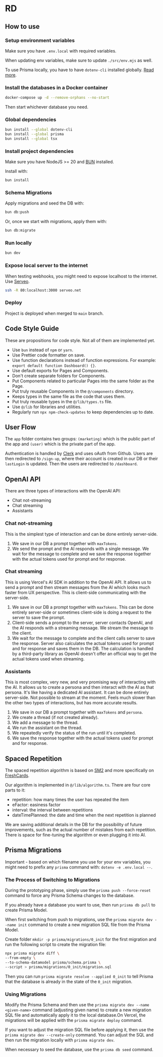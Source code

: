 # RD

## How to use

### Setup environment variables

Make sure you have `.env.local` with required variables.

When updating env variables, make sure to update `./src/env.mjs` as well.

To use Prisma locally, you have to have `dotenv-cli` installed globally. [Read more](https://www.prisma.io/docs/guides/development-environment/environment-variables/managing-env-files-and-setting-variables#using-dotenv-cli-via-command-line).

### Install the databases in a Docker container

```bash
docker-compose up -d --remove-orphans --no-start
```

Then start whichever database you need.

### Global dependencies

```bash
bun install --global dotenv-cli
bun install --global prisma
bun install --global tsx
```

### Install project dependencies

Make sure you have NodeJS >= 20 and [BUN](https://bun.sh/) installed.

Install with:

```bash
bun install
```

### Schema Migrations

Apply migrations and seed the DB with:

```bash
bun db:push
```

Or, once we start with migrations, apply them with:

```bash
bun db:migrate
```

### Run locally

```bash
bun dev
```

### Expose local server to the internet

When testing webhooks, you might need to expose localhost to the internet. Use [Serveo](https://serveo.net/).

```bash
ssh -R 80:localhost:3000 serveo.net
```

### Deploy

Project is deployed when merged to `main` branch.

## Code Style Guide

These are propositions for code style. Not all of them are implemented yet.

- Use `bun` instead of `npm` or `yarn`.
- Use Prettier code formatter on save.
- Use function declarations instead of function expressions. For example: `export default function Dashboard() {}`.
- Use default exports for Pages and Components.
- Don't create separate folders for Components.
- Put Components related to particular Pages into the same folder as the Page.
- Put truly reusable Components in the `@/components` directory.
- Keeps types in the same file as the code that uses them.
- Put truly reusable types in the `@/lib/types.ts` file.
- Use `@/lib` for libraries and utilities.
- Regularly run `npx npm-check-updates` to keep dependencies up to date.

## User Flow

The `app` folder contains two groups: `(marketing)` which is the public part of the app and `(user)` which is the private part of the app.

Authentication is handled by [Clerk](https://clerk.com/) and uses oAuth from Github. Users are then redirected to `/sign-up`, where their account is created in our DB or their `lastLogin` is updated. Then the users are redirected to `/dashboard`.

## OpenAI API

There are three types of interactions with the OpenAI API:

- Chat not-streaming
- Chat streaming
- Assistants

### Chat not-streaming

This is the simplest type of interaction and can be done entirely server-side.

1. We save in our DB a prompt together with `maxTokens`.
2. We send the prompt and the AI responds with a single message. We wait for the message to complete and we save the response together with the actual tokens used for prompt and for response.

### Chat streaming

This is using Vercel's AI SDK in addition to the OpenAI API. It allows us to send a prompt and then stream messages from the AI which looks much faster from UX perspective.
This is client-side communicating with the server-side.

1. We save in our DB a prompt together with `maxTokens`. This can be done entirely server-side or sometimes client-side is doing a request to the server to save the prompt.
2. Client-side sends a prompt to the server, server contacts OpenAI, and the AI responds with a streaming message. We stream the message to the client.
3. We wait for the message to complete and the client calls server to save the response. Server also calculates the actual tokens used for prompt and for response and saves them in the DB. The calculation is handled by a third-party library as OpenAI doesn't offer an official way to get the actual tokens used when streaming.

### Assistants

This is most complex, very new, and very promising way of interacting with the AI. It allows us to create a persona and then interact with the AI as that persona. It's like having a dedicated AI assistant.
It can be done entirely server-side. Not possible to stream at the moment. Feels much slower than the other two types of interactions, but has more accurate results.

1. We save in our DB a prompt together with `maxTokens` and `persona`.
2. We create a thread (if not created already).
3. We add a message to the thread.
4. We run the assistant on the thread.
5. We repeatedly verify the status of the run until it's completed.
6. We save the response together with the actual tokens used for prompt and for response.

## Spaced Repetition

The spaced repetition algorithm is based on [SM2](https://www.supermemo.com/en/blog/application-of-a-computer-to-improve-the-results-obtained-in-working-with-the-supermemo-method) and more specifically on [FreshCards](https://freshcardsapp.com/srs/write-your-own-algorithm.html).

Our algorithm is implemented in `@/lib/algorithm.ts`. There are four core parts to it:

- repetition: how many times the user has repeated the item
- eFactor: easiness factor
- interval: the interval between repetitions
- dateTimePlanned: the date and time when the next repetition is planned

We are saving additional details in the DB for the possibility of future improvements, such as the actual number of mistakes from each repetition. There is space for fine-tuning the algorithm or even plugging it into AI.

## Prisma Migrations

Important - based on which filename you use for your env variables, you might need to prefix any `prisma` command with: `dotenv -e .env.local --`.

### The Process of Switching to Migrations

During the prototyping phase, simply use the `prisma push --force-reset` command to force any Prisma Schema changes to the database.

If you already have a database you want to use, then run `prisma db pull` to create Prisma Model.

When first switching from push to migrations, use the `prisma migrate dev --name init` command to create a new migration SQL file from the Prisma Model.

Create folder `mkdir -p prisma/migrations/0_init` for the first migration and run the following script to create the migration file:

```bash
npx prisma migrate diff \
--from-empty \
--to-schema-datamodel prisma/schema.prisma \
--script > prisma/migrations/0_init/migration.sql
```

Then you can run `prisma migrate resolve --applied 0_init` to tell Prisma that the database is already in the state of the `0_init` migration.

### Using Migrations

Modify the Prisma Schema and then use the `prisma migrate dev --name <given-name>` command (adjusting given name) to create a new migration SQL file and automatically apply it to the local database.On Vercel, the migrations will be applied with the `prisma migrate deploy` command.

If you want to adjust the migration SQL file before applying it, then use the `prisma migrate dev --create-only` command. You can adjust the SQL and then run the migration locally with `prisma migrate dev`.

When necessary to seed the database, use the `prisma db seed` command.
